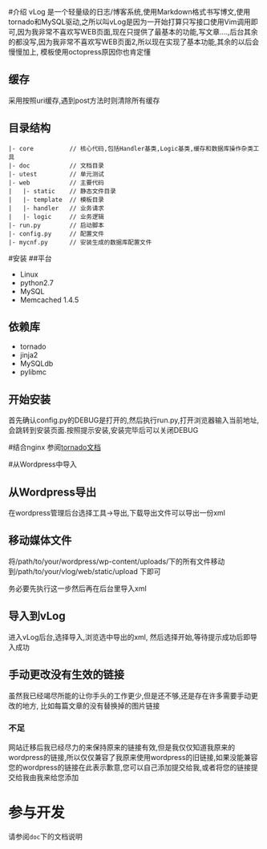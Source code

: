 #介绍
vLog 是一个轻量级的日志/博客系统,使用Markdown格式书写博文,使用tornado和MySQL驱动,之所以叫vLog是因为一开始打算只写接口使用Vim调用即可,因为我非常不喜欢写WEB页面,现在只提供了最基本的功能,写文章....,后台其余的都没写,因为我非常不喜欢写WEB页面2,所以现在实现了基本功能,其余的以后会慢慢加上, 模板使用octopress原因你也肯定懂

## 缓存
采用按照uri缓存,遇到post方法时则清除所有缓存

## 目录结构
```
|- core          // 核心代码,包括Handler基类,Logic基类,缓存和数据库操作杂类工具
|- doc           // 文档目录
|- utest         // 单元测试
|- web           // 主要代码
|   |- static    // 静态文件目录
|   |- template  // 模板目录
|   |- handler   // 业务请求
|   |- logic     // 业务逻辑
|- run.py        // 启动脚本
|- config.py     // 配置文件
|- mycnf.py      // 安装生成的数据库配置文件

```

#安装
##平台
* Linux
* python2.7
* MySQL
* Memcached 1.4.5


## 依赖库
* tornado
* jinja2
* MySQLdb
* pylibmc

## 开始安装
首先确认config.py的DEBUG是打开的,然后执行run.py,打开浏览器输入当前地址,会跳转到安装页面.按照提示安装,安装完毕后可以关闭DEBUG

#结合nginx
参阅[tornado文档](http://www.tornadoweb.cn/documentation#_14)


#从Wordpress中导入
## 从Wordpress导出
在wordpress管理后台选择工具->导出,下载导出文件可以导出一份xml

## 移动媒体文件
将/path/to/your/wordpress/wp-content/uploads/下的所有文件移动到/path/to/your/vlog/web/static/upload 下即可

务必要先执行这一步然后再在后台里导入xml

## 导入到vLog
进入vLog后台,选择导入,浏览选中导出的xml, 然后选择开始,等待提示成功后即导入成功

## 手动更改没有生效的链接
虽然我已经竭尽所能的让你手头的工作更少,但是还不够,还是存在许多需要手动更改的地方,
比如每篇文章的没有替换掉的图片链接

### 不足
网站迁移后我已经尽力的来保持原来的链接有效,但是我仅仅知道我原来的wordpress的链接,所以仅仅兼容了我原来使用wordpress的旧链接,如果没能兼容您的wordpress的链接在此表示歉意,您可以自己添加提交给我,或者将您的链接提交给我由我来给您添加

# 参与开发
请参阅`doc`下的文档说明
